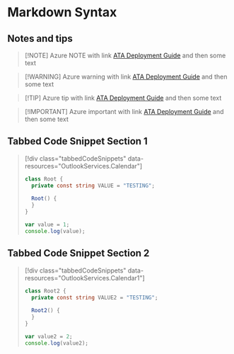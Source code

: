# Markdown Syntax

## Notes and tips

>[!NOTE] Azure NOTE with link [ATA Deployment Guide](./ATA_Deployment_Guide.md) and then some text

>[!WARNING] Azure warning with link [ATA Deployment Guide](./ATA_Deployment_Guide.md) and then some text

>[!TIP] Azure tip with link [ATA Deployment Guide](./ATA_Deployment_Guide.md) and then some text

>[!IMPORTANT] Azure important with link [ATA Deployment Guide](./ATA_Deployment_Guide.md) and then some text

## Tabbed Code Snippet Section 1

> [!div class="tabbedCodeSnippets" data-resources="OutlookServices.Calendar"]
> ```cs
> class Root {
>   private const string VALUE = "TESTING";
>   
>   Root() {
>   }    
> }
> ```
> ```javascript
> var value = 1; 
> console.log(value);
> ```


## Tabbed Code Snippet Section 2

> [!div class="tabbedCodeSnippets" data-resources="OutlookServices.Calendar1"]
> ```cs
> class Root2 {
>   private const string VALUE2 = "TESTING";
>   
>   Root2() {
>   }    
> }
> ```
> ```javascript
> var value2 = 2; 
> console.log(value2);
> ```
